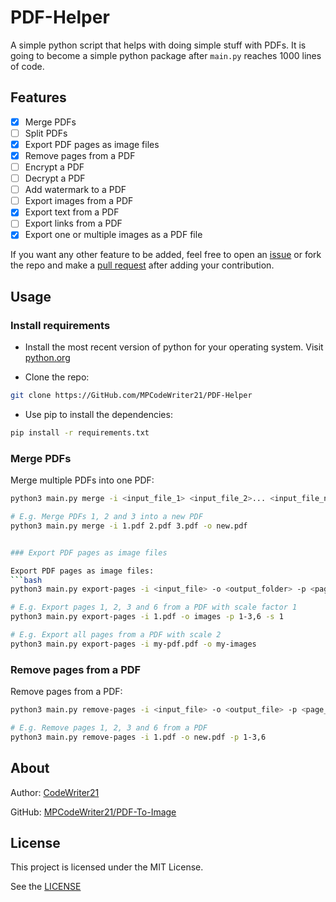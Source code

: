 PDF-Helper
==========

A simple python script that helps with doing simple stuff with PDFs. It is going to
become a simple python package after `main.py` reaches 1000 lines of code.

Features
--------

+ [x] Merge PDFs
+ [ ] Split PDFs
+ [x] Export PDF pages as image files
+ [x] Remove pages from a PDF
+ [ ] Encrypt a PDF
+ [ ] Decrypt a PDF
+ [ ] Add watermark to a PDF
+ [ ] Export images from a PDF
+ [x] Export text from a PDF
+ [ ] Export links from a PDF
+ [x] Export one or multiple images as a PDF file

If you want any other feature to be added, feel free to open an [issue](https://github.com/MPCodeWriter21/PDF-To-Image/issues)
or fork the repo and make a [pull request](https://github.com/MPCodeWriter21/PDF-To-Image/pulls)
after adding your contribution.

Usage
-----

### Install requirements

+ Install the most recent version of python for your operating system. Visit [python.org](https://python.org)

+ Clone the repo:

```bash
git clone https://GitHub.com/MPCodeWriter21/PDF-Helper
```

+ Use pip to install the dependencies:

```bash
pip install -r requirements.txt
```

### Merge PDFs

Merge multiple PDFs into one PDF:

```bash
python3 main.py merge -i <input_file_1> <input_file_2>... <input_file_n> -o <output_file>

# E.g. Merge PDFs 1, 2 and 3 into a new PDF
python3 main.py merge -i 1.pdf 2.pdf 3.pdf -o new.pdf


### Export PDF pages as image files

Export PDF pages as image files:
```bash
python3 main.py export-pages -i <input_file> -o <output_folder> -p <page_number_1>,<page_number_2>,...,<page_number_n> -s <scale_factor>

# E.g. Export pages 1, 2, 3 and 6 from a PDF with scale factor 1
python3 main.py export-pages -i 1.pdf -o images -p 1-3,6 -s 1

# E.g. Export all pages from a PDF with scale 2
python3 main.py export-pages -i my-pdf.pdf -o my-images
```

### Remove pages from a PDF

Remove pages from a PDF:

```bash
python3 main.py remove-pages -i <input_file> -o <output_file> -p <page_number_1>,<page_number_2>,...,<page_number_n>

# E.g. Remove pages 1, 2, 3 and 6 from a PDF
python3 main.py remove-pages -i 1.pdf -o new.pdf -p 1-3,6
```

About
-----

Author: [CodeWriter21](https://github.com/MPCodeWriter21)

GitHub: [MPCodeWriter21/PDF-To-Image](https://github.com/MPCodeWriter21/PDF-To-Image)

License
-------

This project is licensed under the MIT License.

See the [LICENSE](LICENSE)
